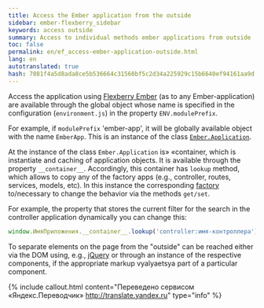 ```yaml
--- 
title: Access the Ember application from the outside 
sidebar: ember-flexberry_sidebar 
keywords: access outside 
summary: Access to individual methods ember applications from outside 
toc: false 
permalink: en/ef_access-ember-application-outside.html 
lang: en 
autotranslated: true 
hash: 7081f4a5d8ada8ce5b536664c31560bf5c2d34a225929c15b6640ef94161aa9d 
--- 
```


Access the application using [Flexberry Ember](ef_landing_page.html) (as to any Ember-application) are available through the global object whose name is specified in the configuration (`environment.js`) in the property `ENV.modulePrefix`. 

For example, if `modulePrefix` 'ember-app', it will be globally available object with the name `EmberApp`. This is an instance of the class [`Ember.Application`](https://emberjs.com/api/ember/2.4/classes/Ember.Application). 

At the instance of the class `Ember.Application` is» «container, which is instantiate and caching of application objects. It is available through the property `__container__`. Accordingly, this container has `lookup` method, which allows to copy any of the factory apps (e.g., controller, routes, services, models, etc). In this instance the corresponding [factory](https://guides.emberjs.com/v2.4.0/applications/dependency-injection/) to/necessary to change the behavior via the methods `get/set`. 

For example, the property that stores the current filter for the search in the controller application dynamically you can change this: 

```javascript
window.ИмяПриложения.__container__.lookup('controller:имя-контроллера').set('filter', 'значение');
``` 

To separate elements on the page from the "outside" can be reached either via the DOM using, e.g., [jQuery](https://jquery.com/) or through an instance of the respective components, if the appropriate markup vyalyaetsya part of a particular component. 



{% include callout.html content="Переведено сервисом «Яндекс.Переводчик» <http://translate.yandex.ru>" type="info" %}